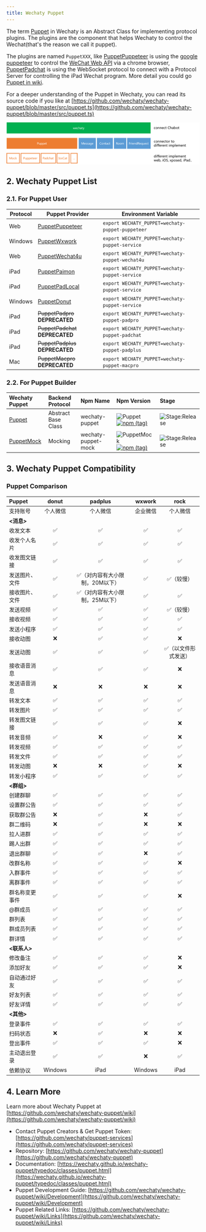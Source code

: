```yaml
---
title: Wechaty Puppet
---
```


<!-- A channel is a connection between communication applications and a bot. A bot, registered with Azure, uses channels to facilitate the communication with users. -->

<!-- WhatsApp is the most popular OTT app in many parts of the world. With the WhatsApp Business API with Twilio, you can reach more than 1.5 billion WhatsApp users. You can send notifications, have two-way conversations, or build chatbots. If you're trying to reach – and better converse with – users in LATAM, EMEA, and APAC, you need to consider using WhatsApp. -->

<!-- :::
The WhatsApp Business API with Twilio is now available in an early-access program, to allow developers to start building and prototyping in a sandbox. To launch apps in production, start by requesting access to enable WhatsApp on your Twilio number. WhatsApp is currently providing this access in a limited availability program, for which WhatsApp approval is required for all customers who wish to create their own profiles.
::: -->

The term [Puppet](https://github.com/wechaty/wechaty/wiki/Puppet) in Wechaty is an Abstract Class for implementing protocol plugins. The plugins are the component that helps Wechaty to control the Wechat\(that's the reason we call it puppet\).

The plugins are named `PuppetXXX`, like [PuppetPuppeteer](https://github.com/wechaty/wechaty-puppet-puppeteer) is using the [google puppeteer](https://github.com/GoogleChrome/puppeteer) to control the [WeChat Web API](https://wx.qq.com) via a chrome browser, [PuppetPadchat](https://github.com/lijiarui/wechaty-puppet-padchat) is using the WebSocket protocol to connect with a Protocol Server for controlling the iPad Wechat program. More detail you could go [Puppet in wiki](https://github.com/wechaty/wechaty-puppet/wiki).

For a deeper understanding of the Puppet in Wechaty, you can read its source code if you like at [https://github.com/wechaty/wechaty-puppet/blob/master/src/puppet.ts](https://github.com/wechaty/wechaty-puppet/blob/master/src/puppet.ts)

![Puppet Structure](../../static/img/docs/architecture.png)

## 2. Wechaty Puppet List

### 2.1. For Puppet User

| Protocol | Puppet Provider | Environment Variable |
| --- | --- | --- |
| Web | [PuppetPuppeteer](https://github.com/wechaty/wechaty-puppet-puppeteer) | `export WECHATY_PUPPET=wechaty-puppet-puppeteer` |
| Windows | [PuppetWxwork](https://github.com/juzibot/wxwork-tester) | `export WECHATY_PUPPET=wechaty-puppet-service` |
| Web | [PuppetWechat4u](https://github.com/wechaty/wechaty-puppet-wechat4u) | `export WECHATY_PUPPET=wechaty-puppet-wechat4u` |
| iPad | [PuppetPaimon](https://github.com/wechaty/puppet-services) | `export WECHATY_PUPPET=wechaty-puppet-service` |
| iPad | [PuppetPadLocal](https://github.com/wechaty/puppet-services) | `export WECHATY_PUPPET=wechaty-puppet-service` |
| Windows | [PuppetDonut](https://github.com/wechaty/puppet-services) | `export WECHATY_PUPPET=wechaty-puppet-service` |
| iPad | ~~PuppetPadpro~~ **DEPRECATED** | `export WECHATY_PUPPET=wechaty-puppet-padpro` |
| iPad | ~~PuppetPadchat~~ **DEPRECATED** | `export WECHATY_PUPPET=wechaty-puppet-padchat` |
| iPad | ~~PuppetPadplus~~ **DEPRECATED** | `export WECHATY_PUPPET=wechaty-puppet-padplus` |
| Mac | ~~PuppetMacpro~~ **DEPRECATED** | `export WECHATY_PUPPET=wechaty-puppet-macpro` |

### 2.2. For Puppet Builder

| Wechaty Puppet | Backend Protocol | Npm Name | Npm Version | Stage |
| :--- | :--- | :--- | :--- | :--- |
| [Puppet](https://github.com/wechaty/wechaty-puppet) | Abstract Base Class | wechaty-puppet | ![Puppet](https://badge.fury.io/js/wechaty-puppet.svg)   [![npm \(tag\)](https://img.shields.io/npm/v/wechaty-puppet/next.svg)](https://www.npmjs.com/package/wechaty-puppet?activeTab=versions) | ![Stage:Release](https://img.shields.io/badge/Stage-Release-green.svg) |
| [PuppetMock](https://github.com/wechaty/wechaty-puppet-mock) | Mocking | wechaty-puppet-mock | ![PuppetMock](https://badge.fury.io/js/wechaty-puppet-mock.svg)   [![npm \(tag\)](https://img.shields.io/npm/v/wechaty-puppet-mock/next.svg)](https://www.npmjs.com/package/wechaty-puppet-mock?activeTab=versions) | ![Stage:Release](https://img.shields.io/badge/Stage-Release-green.svg) |

## 3. Wechaty Puppet Compatibility

### Puppet Comparison

Puppet | donut | padplus | wxwork | rock
:---|:---:|:---:| :---:| :---:
支持账号|个人微信|个人微信|企业微信|个人微信
**<消息>**|  |  |  |
收发文本| ✅  | ✅  |✅ |✅
收发个人名片| ✅  |✅   |✅ |✅
收发图文链接| ✅  |✅   |✅ |✅
发送图片、文件| ✅  | ✅（对内容有大小限制，20M以下）  |✅ |✅（较慢）
接收图片、文件| ✅  | ✅（对内容有大小限制，25M以下）  |✅ |✅
发送视频| ✅  | ✅   |✅ |✅（较慢）
接收视频| ✅  | ✅   |✅ |✅
发送小程序| ✅  | ✅   |✅ |✅
接收动图| ❌  | ✅   |✅|❌
发送动图| ✅  | ✅  |✅ |✅（以文件形式发送）
接收语音消息| ✅  | ✅   |✅|❌
发送语音消息| ❌  | ❌  |❌ |❌
转发文本| ✅  | ✅   |✅ |✅
转发图片| ✅  | ✅  |✅ |✅
转发图文链接| ✅  | ✅  |✅|❌
转发音频| ✅ | ❌   |✅ |❌
转发视频| ✅  | ✅   |✅ |✅
转发文件| ✅  | ✅   |✅|✅
转发动图| ❌  | ❌   |✅| ❌
转发小程序| ✅ | ✅   |✅ |✅
**<群组>**|   |    |
创建群聊|✅|✅ |✅|✅
设置群公告|✅|✅|✅|✅
获取群公告|❌|✅|❌|✅
群二维码|❌|✅ |❌|❌
拉人进群|✅|✅ |✅|✅
踢人出群|✅|✅ |✅|✅
退出群聊|✅|✅ |❌|✅
改群名称|✅|✅ |✅|❌
入群事件|✅|✅ |✅|✅
离群事件|✅|✅ |✅|✅
群名称变更事件|✅|✅|✅|❌
@群成员|✅|✅|✅|✅
群列表|✅|✅ |✅|✅
群成员列表|✅|✅|✅|✅
群详情|✅|✅|✅|✅
**<联系人>**|  |   |
修改备注|✅|✅ |✅|❌
添加好友|✅|✅|✅|❌
自动通过好友|✅|✅|✅|✅
好友列表|✅|✅ |✅|✅
好友详情|✅|✅|✅|✅
**<其他>**|  |   |
登录事件|✅|✅|✅|✅
扫码状态|❌|✅|❌|❌
登出事件|✅|✅|✅|❌
主动退出登录|✅|✅|❌|✅
依赖协议|Windows|iPad| Windows|iPad

## 4. Learn More

Learn more about Wechaty Puppet at [https://github.com/wechaty/wechaty-puppet/wiki](https://github.com/wechaty/wechaty-puppet/wiki)

* Contact Puppet Creators & Get Puppet Token: [https://github.com/wechaty/puppet-services](https://github.com/wechaty/puppet-services)
* Repository: [https://github.com/wechaty/wechaty-puppet](https://github.com/wechaty/wechaty-puppet)
* Documentation: [https://wechaty.github.io/wechaty-puppet/typedoc/classes/puppet.html](https://wechaty.github.io/wechaty-puppet/typedoc/classes/puppet.html)
* Puppet Development Guide: [https://github.com/wechaty/wechaty-puppet/wiki/Development](https://github.com/wechaty/wechaty-puppet/wiki/Development)
* Puppet Related Links: [https://github.com/wechaty/wechaty-puppet/wiki/Links](https://github.com/wechaty/wechaty-puppet/wiki/Links)
